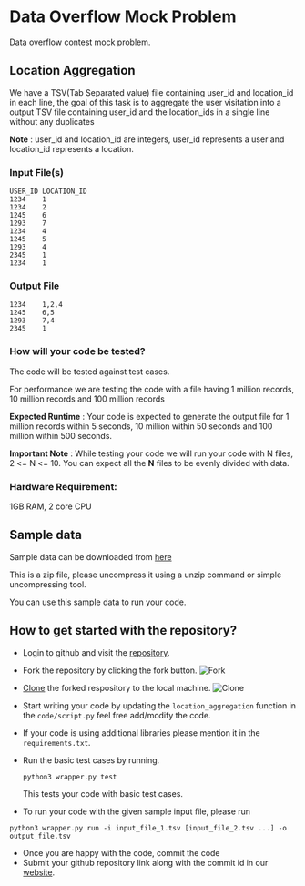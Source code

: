 # Data Overflow Mock Problem
Data overflow contest mock problem.
## Location Aggregation
We have a TSV(Tab Separated value) file containing user_id and location_id in each line, the goal of this task is to aggregate the user visitation into a output TSV file containing user_id and the location_ids in a single line without any duplicates

**Note** :  user_id and location_id are integers, user_id represents a user and location_id represents a location.

### Input File(s)
```
USER_ID LOCATION_ID
1234    1
1234    2
1245    6
1293    7
1234    4
1245    5
1293    4
2345    1
1234    1
```
  
### Output File
```
1234    1,2,4
1245    6,5
1293    7,4
2345    1
```
### How will your code be tested?
The code will be tested against test cases.

For performance we are testing the code with a file having 1 million records, 10 million records and 100 million records

**Expected Runtime** : Your code is expected to generate the output file for 1 million records within 5 seconds, 10 million within 50 seconds and 100 million within 500 seconds.

**Important Note** : While testing your code we will run your code with N files, 2 <= N <= 10. You can expect all the **N** files to be evenly divided with data.


### Hardware Requirement:
 1GB RAM, 2 core CPU
 
## Sample data
Sample data can be downloaded from [here](https://dataoverflow.affinityanswers.com/sample_data/mock_problem/data.zip)

This is a zip file, please uncompress it using a unzip command or simple uncompressing tool.

You can use this sample data to run your code. 

## How to get started with the repository?
* Login to github and visit the [repository](https://github.com/affinityanswers/dataoverflow-mockproblem/).
* Fork the repository by clicking the fork button.
![Fork](images/fork.png)
* [Clone](https://git-scm.com/book/en/v2/Git-Basics-Getting-a-Git-Repository#_git_cloning) the forked respository to the local machine.
![Clone](images/clone.png)
* Start writing your code by updating the `location_aggregation` function in the `code/script.py`  feel free add/modify the code.
* If your code is using additional libraries please mention it in the `requirements.txt`.
* Run the basic test cases by running.
  
  ```python3 wrapper.py test```
  
  This tests your code with basic test cases.
* To run your code with the given sample input file, please run

```python3 wrapper.py run -i input_file_1.tsv [input_file_2.tsv ...] -o output_file.tsv```
* Once you are happy with the code, commit the code
* Submit your github repository link along with the commit id in our [website](https://dataoverflow.affinityanswers.com).
